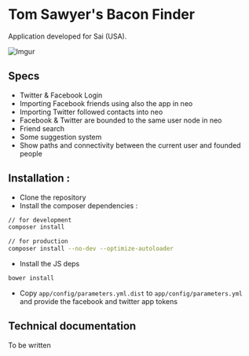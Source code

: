 Tom Sawyer's Bacon Finder
=========================

Application developed for Sai (USA).

![Imgur](http://i.imgur.com/zlr9f8X.png)

## Specs

* Twitter & Facebook Login
* Importing Facebook friends using also the app in neo
* Importing Twitter followed contacts into neo
* Facebook & Twitter are bounded to the same user node in neo
* Friend search
* Some suggestion system
* Show paths and connectivity between the current user and founded people

## Installation :

* Clone the repository
* Install the composer dependencies :

```bash
// for development
composer install

// for production
composer install --no-dev --optimize-autoloader
```

* Install the JS deps
```bash
bower install
```

* Copy `app/config/parameters.yml.dist` to `app/config/parameters.yml` and provide the facebook and twitter app tokens

## Technical documentation

To be written

